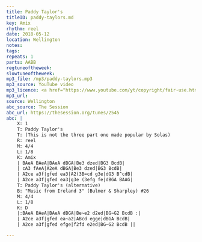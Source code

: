 ```yaml
---
title: Paddy Taylor's
titleID: paddy-taylors.md
key: Amix
rhythm: reel
date: 2018-05-12
location: Wellington
notes:
tags:
repeats: 1 
parts: AABB 
regtuneoftheweek:
slowtuneoftheweek:
mp3_file: /mp3/paddy-taylors.mp3
mp3_source: YouTube video
mp3_licence: <a href="https://www.youtube.com/yt/copyright/fair-use.html">YouTube Fair Use</a>
mp3_url:
source: Wellington
abc_source: The Session
abc_url: https://thesession.org/tunes/2545
abc: |
    X: 1
    T: Paddy Taylor's
    T: (This is not the three part one made popular by Solas)
    R: reel
    M: 4/4
    L: 1/8
    K: Amix
    | BAeA BAeA|BAeA dBGA|Be3 dzed|BG3 BcdB|
    | cA3 fAeA|A2eA dBGA|Be3 dzed|BG3 BcdB|
    | A2ce a3f|gfed ea3|A2(3B=cd g3e|dG3 B^cdB|
    | A2ce a3f|gfed ea3|g3e (3efg fe|dBGA BAAG|
    T: Paddy Taylor's (alternative)
    B: "Music from Ireland 3" (Bulmer & Sharpley) #26
    M: 4/4
    L: 1/8
    K: D
    |:BAeA BAeA|BAeA dBGA|Be~e2 d2ed|BG~G2 BcdB :|
    | A2ce a3f|gfed ea~a2|ABcd egge|dBGA BcdB|
    | A2ce a3f|gfed efge|f2fd e2ed|BG~G2 BcdB ||	  

---
```


